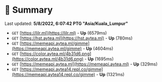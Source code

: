 # 📖 Summary
Last updated: **5/8/2022, 6:07:42 PTG "Asia/Kuala_Lumpur"**

- `GET` [https://lilr.ml](https://lilr.ml) - **Up** (6579ms)
- `GET` [https://hst.aytea.ml](https://hst.aytea.ml) - **Up** (780ms)
- `GET` [https://memeapi.aytea.ml/gimme](https://memeapi.aytea.ml/gimme) - **Up** (4604ms)
- `GET` [https://color.aytea.ml/4b31d6.png](https://color.aytea.ml/4b31d6.png) - **Up** (1695ms)
- `GET` [https://memeapi.aytea.ml](https://memeapi.aytea.ml) - **Up** (329ms)
- `GET` [https://memeapi.aytea14.repl.co/gimme](https://memeapi.aytea14.repl.co/gimme) - **Up** (1321ms)

